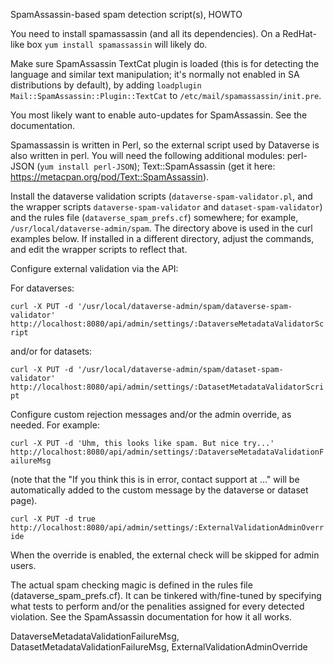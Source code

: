 SpamAssassin-based spam detection script(s), HOWTO

You need to install spamassassin (and all its dependencies).
On a RedHat-like box `yum install spamassassin` will likely  do. 

Make sure SpamAssassin TextCat plugin is loaded (this is for detecting the language and similar text manipulation; it's normally not enabled in SA distributions by default), by adding `loadplugin Mail::SpamAssassin::Plugin::TextCat` to `/etc/mail/spamassassin/init.pre`.

You most likely want to enable auto-updates for SpamAssassin. See the documentation. 

Spamassassin is written in Perl, so the external script used by Dataverse is also written in perl.
You will need the following additional modules:
perl-JSON (`yum install perl-JSON`);
Text::SpamAssassin (get it here: https://metacpan.org/pod/Text::SpamAssassin).

Install the dataverse validation scripts (`dataverse-spam-validator.pl`, and the wrapper scripts `dataverse-spam-validator` and `dataset-spam-validator`)
and the rules file (`dataverse_spam_prefs.cf`) somewhere; for example,
`/usr/local/dataverse-admin/spam`. The directory above is used in the curl examples below. If installed in a different directory, adjust the commands, and edit the wrapper scripts to reflect that.

Configure external validation via the API:

For dataverses:

`curl -X PUT -d '/usr/local/dataverse-admin/spam/dataverse-spam-validator' http://localhost:8080/api/admin/settings/:DataverseMetadataValidatorScript`

and/or for datasets:

`curl -X PUT -d '/usr/local/dataverse-admin/spam/dataset-spam-validator' http://localhost:8080/api/admin/settings/:DatasetMetadataValidatorScript`

Configure custom rejection messages and/or the admin override, as needed. For example:

`curl -X PUT -d 'Uhm, this looks like spam. But nice try...' http://localhost:8080/api/admin/settings/:DataverseMetadataValidationFailureMsg`

(note that the "If you think this is in error, contact support at ..." will be automatically added to the custom message by the dataverse or dataset page).


`curl -X PUT -d true http://localhost:8080/api/admin/settings/:ExternalValidationAdminOverride`

When the override is enabled, the external check will be skipped for admin users.

The actual spam checking magic is defined in the rules file (dataverse_spam_prefs.cf). It can be tinkered with/fine-tuned by specifying what tests to perform and/or the penalities assigned for every detected violation. See the SpamAssassin documentation for how it all works. 




DataverseMetadataValidationFailureMsg,
        DatasetMetadataValidationFailureMsg,
        ExternalValidationAdminOverride


